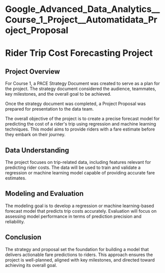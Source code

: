 # Google_Advanced_Data_Analytics__Course_1_Project__Automatidata_Project_Proposal

# Rider Trip Cost Forecasting Project
## Project Overview
For Course 1, a PACE Strategy Document was created to serve as a plan for the project. The strategy document considered the audience, teammates, key milestones, and the overall goal to be achieved.

Once the strategy document was completed, a Project Proposal was prepared for presentation to the data team.

The overall objective of the project is to create a precise forecast model for predicting the cost of a rider's trip using regression and machine learning techniques. This model aims to provide riders with a fare estimate before they embark on their journey.

## Data Understanding
The project focuses on trip-related data, including features relevant for predicting rider costs. The data will be used to train and validate a regression or machine learning model capable of providing accurate fare estimates.

## Modeling and Evaluation
The modeling goal is to develop a regression or machine learning-based forecast model that predicts trip costs accurately. Evaluation will focus on assessing model performance in terms of prediction precision and reliability.

## Conclusion
The strategy and proposal set the foundation for building a model that delivers actionable fare predictions to riders. This approach ensures the project is well-planned, aligned with key milestones, and directed toward achieving its overall goal.
